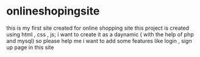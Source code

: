 # onlineshopingsite
this is my first site created for online shopping site this project is created using html , css , js;
i want to create it as a daynamic ( with the help of php and mysql) so please help me 
i want to add some features like login , sign up page in this site
